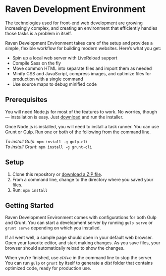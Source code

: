 # Raven Development Environment

The technologies used for front-end web development are growing increasingly complex, and creating an environment that efficiently handles those tasks is a problem in itself.

Raven Development Environment takes care of the setup and provides a simple, flexible workflow for building modern websites. Here&rsquo;s what you get:

* Spin up a local web server with LiveReload support
* Compile Sass on the fly
* Move common HTML into separate files and import them as needed
* Minify CSS and JavaScript, compress images, and optimize files for production with a single command
* Use source maps to debug minified code

## Prerequisites

You will need Node.js for most of the features to work. No worries, though — installation is easy. Just [download](https://nodejs.org/) and run the installer.

Once Node.js is installed, you will need to install a task runner. You can use Grunt or Gulp. Run one or both of the following from the command line.

*To install Gulp*: `npm install -g gulp-cli`  
*To install Grunt*: `npm install -g grunt-cli`

## Setup

1. Clone this repository or [download a ZIP file](https://github.com/thomashigginbotham/raven-dev-env/archive/master.zip).
2. From a command line, change to the directory where you saved your files.
3. Run: `npm install`

## Getting Started

Raven Development Environment comes with configurations for both Gulp and Grunt. You can start a development server by running `gulp serve` or `grunt serve` depending on which you installed.

If all went well, a sample page should open in your default web browser. Open your favorite editor, and start making changes. As you save files, your browser should automatically reload to show the changes.

When you&rsquo;re finished, use *ctrl+c* in the command line to stop the server. You can run `gulp` or `grunt` by itself to generate a _dist_ folder that contains optimized code, ready for production use.
